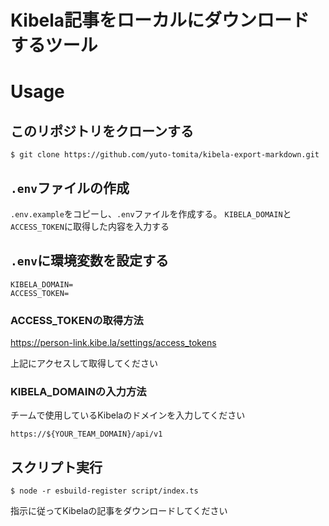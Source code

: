 # Kibela記事をローカルにダウンロードするツール

# Usage
## このリポジトリをクローンする

```shell
$ git clone https://github.com/yuto-tomita/kibela-export-markdown.git
```

## `.env`ファイルの作成

`.env.example`をコピーし、`.env`ファイルを作成する。
`KIBELA_DOMAIN`と`ACCESS_TOKEN`に取得した内容を入力する

## `.env`に環境変数を設定する

```
KIBELA_DOMAIN=
ACCESS_TOKEN=
```

### ACCESS_TOKENの取得方法

https://person-link.kibe.la/settings/access_tokens

上記にアクセスして取得してください

### KIBELA_DOMAINの入力方法

チームで使用しているKibelaのドメインを入力してください

```
https://${YOUR_TEAM_DOMAIN}/api/v1
```

## スクリプト実行

```shell
$ node -r esbuild-register script/index.ts
```

指示に従ってKibelaの記事をダウンロードしてください